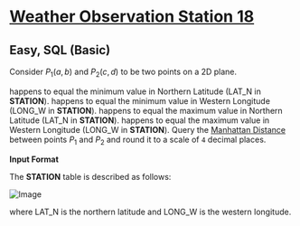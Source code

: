 # [Weather Observation Station 18](https://www.hackerrank.com/challenges/weather-observation-station-18/problem?isFullScreen=true)

## Easy, SQL (Basic)
Consider $P_1(a, b)$ and $P_2(c, d)$ to be two points on a 2D plane.

 happens to equal the minimum value in Northern Latitude (LAT_N in **STATION**).
 happens to equal the minimum value in Western Longitude (LONG_W in **STATION**).
 happens to equal the maximum value in Northern Latitude (LAT_N in **STATION**).
 happens to equal the maximum value in Western Longitude (LONG_W in **STATION**).
Query the [Manhattan Distance](https://xlinux.nist.gov/dads/HTML/manhattanDistance.html) between points $P_1$ and $P_2$ and round it to a scale of `4` decimal places.

**Input Format**

The **STATION** table is described as follows:

![Image](https://github.com/user-attachments/assets/d764f174-2c61-4117-abb5-f386e67ccba8)

where LAT_N is the northern latitude and LONG_W is the western longitude.